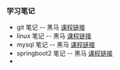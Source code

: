 ### 学习笔记

- git 笔记 -- 黑马 [课程链接](https://www.bilibili.com/video/BV13a411q753?p=104)
- linux 笔记 -- 黑马 [课程链接](https://www.bilibili.com/video/BV13a411q753?p=118)
- mysql 笔记 -- 黑马 [课程链接](https://www.bilibili.com/video/BV1Kr4y1i7ru/?spm_id_from=333.337.search-card.all.click)
- springboot2 笔记 -- 黑马 [课程链接](https://www.bilibili.com/video/BV15b4y1a7yG/?spm_id_from=333.337.search-card.all.click)
- 
